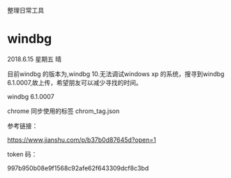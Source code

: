 
整理日常工具

# windbg 

2018.6.15  星期五 晴

目前windbg 的版本为,windbg 10.无法调试windows xp 的系统，搜寻到windbg 6.1.0007,故上传，希望朋友可以减少寻找的时间。

windbg 6.1.0007 



chrome 同步使用的标签   chrom_tag.json

参考链接：

https://www.jianshu.com/p/b37b0d87645d?open=1

token 码：

997b950b08e9f1568c92afe62f643309dcf8c3bd
